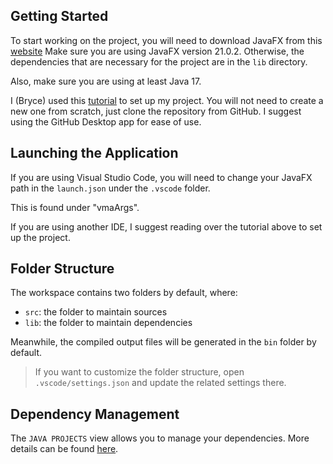 ## Getting Started

To start working on the project, you will need to download JavaFX from this [website](https://gluonhq.com/products/javafx/) Make sure you are using JavaFX version 21.0.2.
Otherwise, the dependencies that are necessary for the project are in the `lib` directory.

Also, make sure you are using at least Java 17.

I (Bryce) used this [tutorial](https://openjfx.io/openjfx-docs/#install-javafx) to set up my project.
You will not need to create a new one from scratch, just clone the repository from GitHub. I suggest
using the GitHub Desktop app for ease of use.

## Launching the Application

If you are using Visual Studio Code, you will need to change your JavaFX path in the `launch.json` under the
`.vscode` folder.

This is found under "vmaArgs".

If you are using another IDE, I suggest reading over the tutorial above to set up the project.

## Folder Structure

The workspace contains two folders by default, where:

- `src`: the folder to maintain sources
- `lib`: the folder to maintain dependencies

Meanwhile, the compiled output files will be generated in the `bin` folder by default.

> If you want to customize the folder structure, open `.vscode/settings.json` and update the related settings there.

## Dependency Management

The `JAVA PROJECTS` view allows you to manage your dependencies. More details can be found [here](https://github.com/microsoft/vscode-java-dependency#manage-dependencies).